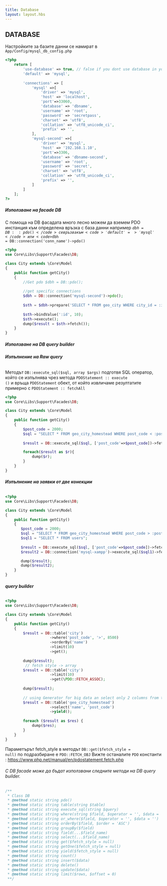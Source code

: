 ```yaml
---
title: Database
layout: layout.hbs
---
```

DATABASE
--------
Настройките за базите данни се намират в <code>App/Config/mysql_db_config.php</code>

```php
<?php 
    return [
        'use-database' => true, // false if you dont use database in your app.
        'default' => 'mysql',
    
        'connections' => [
            'mysql' =>[
                'driver' => 'mysql',
                'host' => 'localhost',
                'port'=>33060,
                'database' => 'dbname',
                'username' => 'root',
                'password' => 'secretpass',
                'charset' => 'utf8',
                'collation' => 'utf8_unicode_ci',
                'prefix' => '',
            ],
            'mysql-second' =>[
                'driver' => 'mysql',
                'host' => '192.168.1.10',
                'port'=>3306,
                'database' => 'dbname-second',
                'username' => 'root',
                'password' => 'secret',
                'charset' => 'utf8',
                'collation' => 'utf8_unicode_ci',
                'prefix' => '',
            ]
        ]
    ];
?>
```
##### Използване на facade DB
С помоща на DB фасадата много лесно можем да вземем PDO инстанция към определена връзка с база данни
например <code>$dbh = DB::pdo()</code> се връзва към <code>'default' => 'mysql'</code> или 
<code>$dbh = DB::connection('conn_name')->pdo()</code> 

```php
<?php
use Core\Libs\Support\Facades\DB;

class City extends \Core\Model
{
    public function getCity()
    {
        //Get pdo $dbh = DB::pdo();
    
        //get specific connections
        $dbh = DB::connection('mysql-second')->pdo();
        
        $sth = $dbh->prepare('SELECT * FROM geo_city WHERE city_id = :id');
    
        $sth->bindValue(':id', 10);
        $sth->execute();
        dump($result = $sth->fetch());
    }
}
```

##### Използване на DB query builder

###### <b>Изпълнение на Raw query</b>  
Методът <code>DB::execute_sql($sql, array $args)</code> подготвя SQL оператор, 
който се изпълнява чрез метода <code>PDOStatement :: execute ()</code> и връща  <code>PDOStatement</code> обект, 
от който извличаме резултатите примерно с <code>PDOStatement :: fetchAll</code>

```php
<?php
use Core\Libs\Support\Facades\DB;

class City extends \Core\Model
{
    public function getCity()
    {
        $post_code = 2000;
        $sql = "SELECT * FROM geo_city_homestead WHERE post_code < :post_code";
        
        $result = DB::execute_sql($sql, ['post_code'=>$post_code])->fetchAll(\PDO::FETCH_ASSOC);

        foreach($result as $r){
            dump($r);
        }
    }
}
```
###### <b>Изпълнение на заявки от две конекции</b> 
```php
<?php
use Core\Libs\Support\Facades\DB;

class City extends \Core\Model
{
    public function getCity()
    {
       $post_code = 2000;
       $sql = "SELECT * FROM geo_city_homestead WHERE post_code > :post_code";
       $sql1 = "SELECT * FROM users";
       
       $result = DB::execute_sql($sql, ['post_code'=>$post_code])->fetch(\PDO::FETCH_ASSOC);
       $result2 = DB::connection('mysql-xampp')->execute_sql($sql1)->fetch(2);

       dump($result);
       dump($result2);
    }
}
```
###### <b>query builder</b> 

```php
<?php
use Core\Libs\Support\Facades\DB;

class City extends \Core\Model
{
    public function getCity()
    {
        $result = DB::table('city')
                    ->where('post_code', '>', 8500)
                    ->orderBy('name')
                    ->limit(10)
                    ->get();
        
        dump($result);
         // fetch style -> array
        $result = DB::table('city')
                    ->limit(10)
                    ->get(\PDO::FETCH_ASSOC);
        
        dump($result);
        
        // using Generator for big data an select only 2 columns from table
        $result = DB::table('geo_city_homestead')
                    ->select('name', 'post_code')
                    ->yield();
        
        foreach ($result as $res) {
            dump($res);
        }
    }
}
```

Параметърът fetch_style в методът <code>DB::get($fetch_style = null)</code> по подразбиране е 
<code>PDO::FETCH_OBJ</code>
Вижте останалите <code>PDO</code> константи : https://www.php.net/manual/en/pdostatement.fetch.php  

###### С DB facade може да бъдат използвани следните методи на DB query builder.

```php
/**
 * Class DB
 * @method static string pdo()
 * @method static string table(string $table)
 * @method static string execute_sql(string $query)
 * @method static string where(string $field, $operator = '', $data = '')
 * @method static string or_where($field, $operator = '', $data = '')
 * @method static string orderBy($field, $order = 'ASC')
 * @method static string groupBy($field)
 * @method static string field(...$field_name)
 * @method static string select(...$field_name)
 * @method static string get($fetch_style = null)
 * @method static string getOne($fetch_style = null)
 * @method static string yield($fetch_style = null)
 * @method static string count()
 * @method static string insert($data)
 * @method static string delete()
 * @method static string update($data)
 * @method static string limit($rows, $offset = 0)
 **/
```
